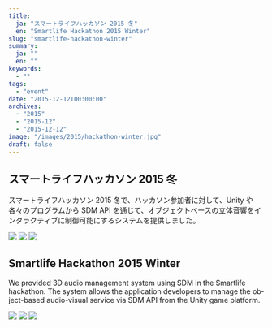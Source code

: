 ```yaml
---
title:
  ja: "スマートライフハッカソン 2015 冬"
  en: "Smartlife Hackathon 2015 Winter"
slug: "smartlife-hackathon-winter"
summary:
  ja: ""
  en: ""
keywords:
  - ""
tags:
  - "event"
date: "2015-12-12T00:00:00"
archives:
  - "2015"
  - "2015-12"
  - "2015-12-12"
image: "/images/2015/hackathon-winter.jpg"
draft: false
---
```


<!-- 日本語記事ここから -->
<section lang="ja" v-if="$context.locale === 'ja-jp'">

# スマートライフハッカソン 2015 冬

スマートライフハッカソン 2015 冬で、ハッカソン参加者に対して、Unity や各々のプログラムから SDM API を通じて、オブジェクトベースの立体音響をインタラクティブに制御可能にするシステムを提供しました。

<div class="grid grid-rows-1 grid-cols-3 gap-4">
  <a href="/archives/img/Hackathon2015Winter/photo-1.jpg"><img src="/archives/img/Hackathon2015Winter/photo-1.jpg" /></a>
  <a href="/archives/img/Hackathon2015Winter/photo-2.jpg"><img src="/archives/img/Hackathon2015Winter/photo-2.jpg" /></a>
  <a href="/archives/img/Hackathon2015Winter/photo-3.jpg"><img src="/archives/img/Hackathon2015Winter/photo-3.jpg" /></a>
</div>

</section>
<!-- 日本語記事ここまで -->

<!-- English article start -->
<section lang="en" v-else>

# Smartlife Hackathon 2015 Winter

We provided 3D audio management system using SDM in the Smartlife hackathon. The system allows the application developers to manage the object-based audio-visual service via SDM API from the Unity game platform.

<div class="grid grid-rows-1 grid-cols-3 gap-4">
  <a href="/archives/img/Hackathon2015Winter/photo-1.jpg"><img src="/archives/img/Hackathon2015Winter/photo-1.jpg" /></a>
  <a href="/archives/img/Hackathon2015Winter/photo-2.jpg"><img src="/archives/img/Hackathon2015Winter/photo-2.jpg" /></a>
  <a href="/archives/img/Hackathon2015Winter/photo-3.jpg"><img src="/archives/img/Hackathon2015Winter/photo-3.jpg" /></a>
</div>

</section>
<!-- English article end -->
